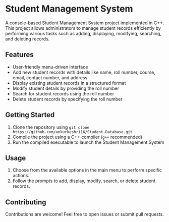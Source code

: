 # Student Management System

A console-based Student Management System project implemented in C++. This project allows administrators to manage student records efficiently by performing various tasks such as adding, displaying, modifying, searching, and deleting records.

## Features

- User-friendly menu-driven interface
- Add new student records with details like name, roll number, course, email, contact number, and address
- Display existing student records in a structured format
- Modify student details by providing the roll number
- Search for student records using the roll number
- Delete student records by specifying the roll number

## Getting Started

1. Clone the repository using `git clone https://github.com/ankurkeshri16/Student-Database.git`
2. Compile the project using a C++ compiler (`g++` recommended)
3. Run the compiled executable to launch the Student Management System

## Usage

1. Choose from the available options in the main menu to perform specific actions.
2. Follow the prompts to add, display, modify, search, or delete student records.

## Contributing

Contributions are welcome! Feel free to open issues or submit pull requests.
